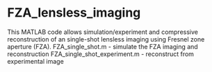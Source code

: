 # FZA_lensless_imaging
This MATLAB code allows simulation/experiment and compressive reconstruction of an single-shot lensless imaging using Fresnel zone aperture (FZA). 
FZA_single_shot.m	- simulate the FZA imaging and reconstruction
FZA_single_shot_experiment.m	- reconstruct from experimental image
